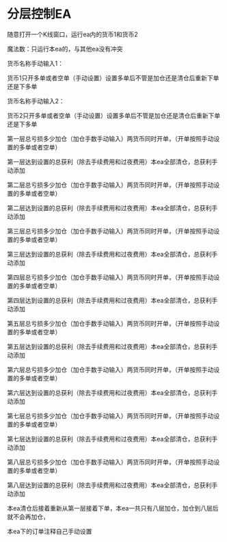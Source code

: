 # 分层控制EA

随意打开一个K线窗口，运行ea内的货币1和货币2

魔法数：只运行本ea的，与其他ea没有冲突

货币名称手动输入1：

货币1只开多单或者空单（手动设置）设置多单后不管是加仓还是清仓后重新下单还是下多单

货币名称手动输入2：

货币2只开多单或者空单（手动设置）设置多单后不管是加仓还是清仓后重新下单还是下多单

第一层总亏损多少加仓（加仓手数手动输入）两货币同时开单，（开单按照手动设置的多单或者空单）

第一层达到设置的总获利（除去手续费用和过夜费用）本ea全部清仓，总获利手动添加

第二层总亏损多少加仓（加仓手数手动输入）两货币同时开单，（开单按照手动设置的多单或者空单）

第二层达到设置的总获利（除去手续费用和过夜费用）本ea全部清仓，总获利手动添加

第三层总亏损多少加仓（加仓手数手动输入）两货币同时开单，（开单按照手动设置的多单或者空单）

第三层达到设置的总获利（除去手续费用和过夜费用）本ea全部清仓，总获利手动添加

第四层总亏损多少加仓（加仓手数手动输入）两货币同时开单，（开单按照手动设置的多单或者空单）

第四层达到设置的总获利（除去手续费用和过夜费用）本ea全部清仓，总获利手动添加

第五层总亏损多少加仓（加仓手数手动输入）两货币同时开单，（开单按照手动设置的多单或者空单）

第五层达到设置的总获利（除去手续费用和过夜费用）本ea全部清仓，总获利手动添加

第六层总亏损多少加仓（加仓手数手动输入）两货币同时开单，（开单按照手动设置的多单或者空单）

第六层达到设置的总获利（除去手续费用和过夜费用）本ea全部清仓，总获利手动添加

第七层总亏损多少加仓（加仓手数手动输入）两货币同时开单，（开单按照手动设置的多单或者空单）

第七层达到设置的总获利（除去手续费用和过夜费用）本ea全部清仓，总获利手动添加

第八层总亏损多少加仓（加仓手数手动输入）两货币同时开单，（开单按照手动设置的多单或者空单）

第八层达到设置的总获利（除去手续费用和过夜费用）本ea全部清仓，总获利手动添加

本ea清仓后接着重新从第一层接着下单，本ea一共只有八层加仓，加仓到八层后就不会再加仓，

本ea下的订单注释自己手动设置
